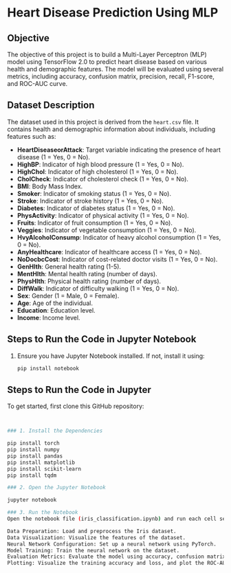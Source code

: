 # Heart Disease Prediction Using MLP

## Objective
The objective of this project is to build a Multi-Layer Perceptron (MLP) model using TensorFlow 2.0 to predict heart disease based on various health and demographic features. The model will be evaluated using several metrics, including accuracy, confusion matrix, precision, recall, F1-score, and ROC-AUC curve.

## Dataset Description
The dataset used in this project is derived from the `heart.csv` file. It contains health and demographic information about individuals, including features such as:
- **HeartDiseaseorAttack**: Target variable indicating the presence of heart disease (1 = Yes, 0 = No).
- **HighBP**: Indicator of high blood pressure (1 = Yes, 0 = No).
- **HighChol**: Indicator of high cholesterol (1 = Yes, 0 = No).
- **CholCheck**: Indicator of cholesterol check (1 = Yes, 0 = No).
- **BMI**: Body Mass Index.
- **Smoker**: Indicator of smoking status (1 = Yes, 0 = No).
- **Stroke**: Indicator of stroke history (1 = Yes, 0 = No).
- **Diabetes**: Indicator of diabetes status (1 = Yes, 0 = No).
- **PhysActivity**: Indicator of physical activity (1 = Yes, 0 = No).
- **Fruits**: Indicator of fruit consumption (1 = Yes, 0 = No).
- **Veggies**: Indicator of vegetable consumption (1 = Yes, 0 = No).
- **HvyAlcoholConsump**: Indicator of heavy alcohol consumption (1 = Yes, 0 = No).
- **AnyHealthcare**: Indicator of healthcare access (1 = Yes, 0 = No).
- **NoDocbcCost**: Indicator of cost-related doctor visits (1 = Yes, 0 = No).
- **GenHlth**: General health rating (1-5).
- **MentHlth**: Mental health rating (number of days).
- **PhysHlth**: Physical health rating (number of days).
- **DiffWalk**: Indicator of difficulty walking (1 = Yes, 0 = No).
- **Sex**: Gender (1 = Male, 0 = Female).
- **Age**: Age of the individual.
- **Education**: Education level.
- **Income**: Income level.

## Steps to Run the Code in Jupyter Notebook
1. Ensure you have Jupyter Notebook installed. If not, install it using:
   ```bash
   pip install notebook
## Steps to Run the Code in Jupyter


To get started, first clone this GitHub repository:

```bash


### 1. Install the Dependencies

pip install torch
pip install numpy
pip install pandas
pip install matplotlib
pip install scikit-learn
pip install tqdm

### 2. Open the Jupyter Notebook

jupyter notebook

### 3. Run the Notebook
Open the notebook file (iris_classification.ipynb) and run each cell sequentially. The code is organized into sections:

Data Preparation: Load and preprocess the Iris dataset.
Data Visualization: Visualize the features of the dataset.
Neural Network Configuration: Set up a neural network using PyTorch.
Model Training: Train the neural network on the dataset.
Evaluation Metrics: Evaluate the model using accuracy, confusion matrix, precision, recall, F1-score, and ROC-AUC curve.
Plotting: Visualize the training accuracy and loss, and plot the ROC-AUC curves for each class.

